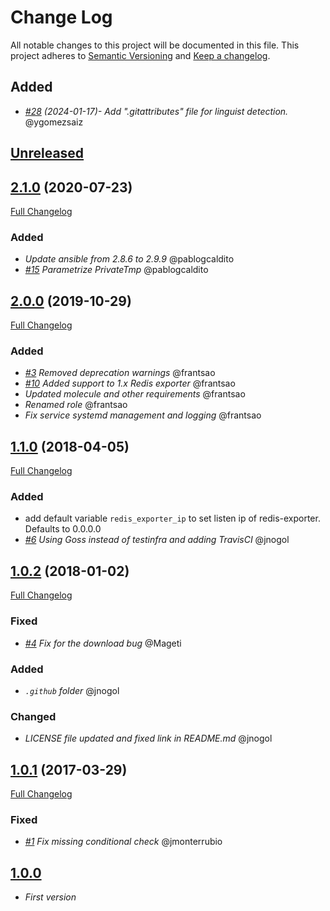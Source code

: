 # Change Log

All notable changes to this project will be documented in this file.
This project adheres to [Semantic Versioning](http://semver.org/) and [Keep a changelog](https://github.com/olivierlacan/keep-a-changelog).

## Added
- *[#28](https://github.com/idealista/prometheus_redis_exporter_role/pull/28) (2024-01-17)- Add ".gitattributes" file for linguist detection.* @ygomezsaiz

## [Unreleased](https://github.com/idealista/prometheus_redis_exporter_role/tree/develop)

## [2.1.0](https://github.com/idealista/prometheus_redis_exporter_role/tree/2.1.0) (2020-07-23)
[Full Changelog](https://github.com/idealista/prometheus_redis_exporter_role/compare/2.0.0...2.1.0)
### Added
- *Update ansible from 2.8.6 to 2.9.9* @pablogcaldito
- *[#15](https://github.com/idealista/prometheus_redis_exporter_role/issues/15) Parametrize PrivateTmp* @pablogcaldito

## [2.0.0](https://github.com/idealista/prometheus_redis_exporter_role/tree/2.0.0) (2019-10-29)
[Full Changelog](https://github.com/idealista/prometheus_redis_exporter_role/compare/1.1.0...2.0.0)
### Added
- *[#3](https://github.com/idealista/prometheus_redis_exporter_role/issues/3) Removed deprecation warnings* @frantsao
- *[#10](https://github.com/idealista/prometheus_redis_exporter_role/issues/10) Added support to 1.x Redis exporter* @frantsao
- *Updated molecule and other requirements* @frantsao
- *Renamed role* @frantsao
- *Fix service systemd management and logging* @frantsao

## [1.1.0](https://github.com/idealista/prometheus_redis_exporter_role/tree/1.1.0) (2018-04-05)
[Full Changelog](https://github.com/idealista/prometheus_redis_exporter_role/compare/1.0.2...1.1.0)
### Added
- add default variable `redis_exporter_ip` to set listen ip of redis-exporter. Defaults to 0.0.0.0
- *[#6](https://github.com/idealista/prometheus_redis_exporter_role/issues/6) Using Goss instead of testinfra and adding TravisCI* @jnogol

## [1.0.2](https://github.com/idealista/prometheus_redis_exporter_role/tree/1.0.2) (2018-01-02)
[Full Changelog](https://github.com/idealista/prometheus_redis_exporter_role/compare/1.0.1...1.0.2)

### Fixed
- *[#4](https://github.com/idealista/prometheus_redis_exporter_role/pull/4) Fix for the download bug* @Mageti

### Added
- *`.github` folder* @jnogol

### Changed
- *LICENSE file updated and fixed link in README.md* @jnogol

## [1.0.1](https://github.com/idealista/prometheus_redis_exporter_role/tree/1.0.1) (2017-03-29)
[Full Changelog](https://github.com/idealista/prometheus_redis_exporter_role/compare/1.0.0...1.0.1)

### Fixed
- *[#1](https://github.com/idealista/prometheus_redis_exporter_role/issues/1) Fix missing conditional check* @jmonterrubio

## [1.0.0](https://github.com/idealista/prometheus_redis_exporter_role/tree/1.0.0)
- *First version*

